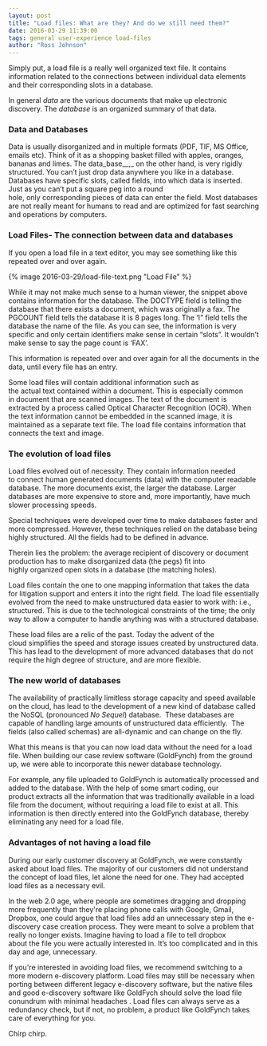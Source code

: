 ```yaml
---
layout: post
title: "Load files: What are they? And do we still need them?"
date: 2016-03-29 11:39:00
tags: general user-experience load-files
author: "Ross Johnson"
---
```


Simply put, a load file is a really well organized text file. It contains information related to the connections between individual data elements and their corresponding slots in a database. 

In general _data_ are the various documents that make up electronic discovery. The _database_ is an organized summary of that data. 

### Data and Databases

Data is usually disorganized and in multiple formats (PDF, TIF, MS Office, emails etc). Think of it as a shopping basket filled with apples, oranges, bananas and limes. The data_base__,_ on the other hand, is very rigidly structured. You can’t just drop data anywhere you like in a database. Databases have specific slots, called fields, into which data is inserted. Just as you can’t put a square peg into a round hole, only corresponding pieces of data can enter the field. Most databases are not really meant for humans to read and are optimized for fast searching and operations by computers. 

### Load Files- The connection between data and databases

If you open a load file in a text editor, you may see something like this repeated over and over again.

{% image 2016-03-29/load-file-text.png "Load File" %}

While it may not make much sense to a human viewer, the snippet above contains information for the database. The DOCTYPE field is telling the database that there exists a document, which was originally a fax. The PGCOUNT field tells the database it is 8 pages long. The ‘I” field tells the database the name of the file. As you can see, the information is very specific and only certain identifiers make sense in certain “slots”. It wouldn’t make sense to say the page count is ‘FAX’.

This information is repeated over and over again for all the documents in the data, until every file has an entry. 

Some load files will contain additional information such as the actual text contained within a document. This is especially common in document that are scanned images. The text of the document is extracted by a process called Optical Character Recognition (OCR). When the text information cannot be embedded in the scanned image, it is maintained as a separate text file. The load file contains information that connects the text and image. 

### The evolution of load files

Load files evolved out of necessity. They contain information needed to connect human generated documents (data) with the computer readable database. The more documents exist, the larger the database. Larger databases are more expensive to store and, more importantly, have much slower processing speeds.

Special techniques were developed over time to make databases faster and more compressed. However, these techniques relied on the database being highly structured. All the fields had to be defined in advance. 

Therein lies the problem: the average recipient of discovery or document production has to make disorganized data (the pegs) fit into highly organized open slots in a database (the matching holes).

Load files contain the one to one mapping information that takes the data for litigation support and enters it into the right field. The load file essentially evolved from the need to make unstructured data easier to work with: i.e., structured. This is due to the technological constraints of the time; the only way to allow a computer to handle anything was with a structured database.

These load files are a relic of the past. Today the advent of the cloud simplifies the speed and storage issues created by unstructured data. This has lead to the development of more advanced databases that do not require the high degree of structure, and are more flexible.

### The new world of databases

The availability of practically limitless storage capacity and speed available on the cloud, has lead to the development of a new kind of database called the NoSQL (pronounced _No Sequel_) database.  These databases are capable of handling large amounts of unstructured data efficiently.  The fields (also called schemas) are all-dynamic and can change on the fly.

What this means is that you can now load data without the need for a load file. When building our case review software (GoldFynch) from the ground up, we were able to incorporate this newer database technology. 

For example, any file uploaded to GoldFynch is automatically processed and added to the database. With the help of some smart coding, our product extracts all the information that was traditionally available in a load file from the document, without requiring a load file to exist at all. This information is then directly entered into the GoldFynch database, thereby eliminating any need for a load file.

### Advantages of not having a load file

During our early customer discovery at GoldFynch, we were constantly asked about load files. The majority of our customers did not understand the concept of load files, let alone the need for one. They had accepted load files as a necessary evil.

In the web 2.0 age, where people are sometimes dragging and dropping more frequently than they're placing phone calls with Google, Gmail, Dropbox, one could argue that load files add an unnecessary step in the e-discovery case creation process. They were meant to solve a problem that really no longer exists. Imagine having to load a file to tell dropbox about the file you were actually interested in. It’s too complicated and in this day and age, unnecessary.

If you're interested in avoiding load files, we recommend switching to a more modern e-discovery platform. Load files may still be necessary when porting between different legacy e-discovery software, but the native files and good e-discovery software like GoldFych should solve the load file conundrum with minimal headaches . Load files can always serve as a redundancy check, but if not, no problem, a product like GoldFynch takes care of everything for you.

Chirp chirp.

